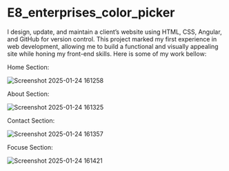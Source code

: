 # E8_enterprises_color_picker
I design, update, and maintain a client’s website using HTML, CSS, Angular, and GitHub for version control. This project marked my first experience in web development, allowing me to build a functional and visually appealing site while honing my front-end skills.
Here is some of my work bellow:

Home Section:

![Screenshot 2025-01-24 161258](https://github.com/user-attachments/assets/726314f4-f57d-4128-ad82-b1afcb27f7e0)

About Section:

![Screenshot 2025-01-24 161325](https://github.com/user-attachments/assets/b76421b2-351a-47d1-bde4-40cd4d31e8a4)

Contact Section:

![Screenshot 2025-01-24 161357](https://github.com/user-attachments/assets/9b9c2d8d-8bb1-4759-a916-58815272343c)

Focuse Section:

![Screenshot 2025-01-24 161421](https://github.com/user-attachments/assets/fd9c3133-c61e-475d-b0ff-8282dd7df7e5)



